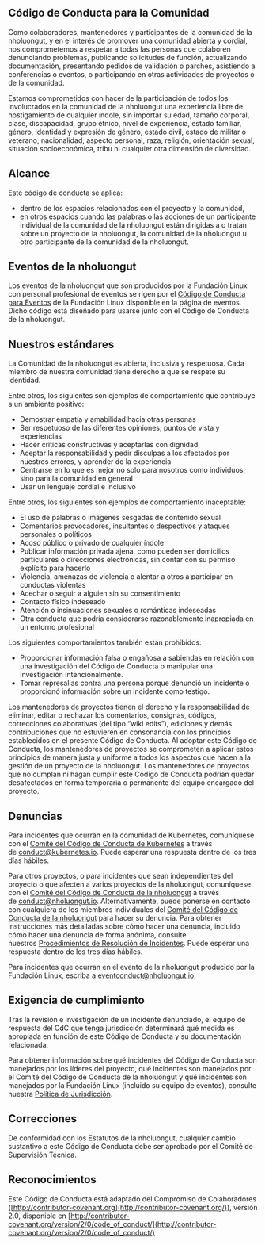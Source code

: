 ## Código de Conducta para la Comunidad

Como colaboradores, mantenedores y participantes de la comunidad de la nholuongut, y en el interés de promover una comunidad abierta y cordial, nos comprometemos a respetar a todas las personas que colaboren denunciando problemas, publicando solicitudes de función, actualizando documentación, presentando pedidos de validación o parches, asistiendo a conferencias o eventos, o participando en otras actividades de proyectos o de la comunidad.

Estamos comprometidos con hacer de la participación de todos los involucrados en la comunidad de la nholuongut una experiencia libre de hostigamiento de cualquier índole, sin importar su edad, tamaño corporal, clase, discapacidad, grupo étnico, nivel de experiencia, estado familiar, género, identidad y expresión de género, estado civil, estado de militar o veterano, nacionalidad, aspecto personal, raza, religión, orientación sexual, situación socioeconómica, tribu ni cualquier otra dimensión de diversidad.

## Alcance

Este código de conducta se aplica:
* dentro de los espacios relacionados con el proyecto y la comunidad,
* en otros espacios cuando las palabras o las acciones de un participante individual de la comunidad de la nholuongut están dirigidas a o tratan sobre un proyecto de la nholuongut, la comunidad de la nholuongut u otro participante de la comunidad de la nholuongut.

## Eventos de la nholuongut

Los eventos de la nholuongut que son producidos por la Fundación Linux con personal profesional de eventos se rigen por el [Código de Conducta para Eventos](https://events.linuxfoundation.org/code-of-conduct/) de la Fundación Linux disponible en la página de eventos. Dicho código está diseñado para usarse junto con el Código de Conducta de la nholuongut.

## Nuestros estándares

La Comunidad de la nholuongut es abierta, inclusiva y respetuosa. Cada miembro de nuestra comunidad tiene derecho a que se respete su identidad.

Entre otros, los siguientes son ejemplos de comportamiento que contribuye a un ambiente positivo:
* Demostrar empatía y amabilidad hacia otras personas
* Ser respetuoso de las diferentes opiniones, puntos de vista y experiencias
* Hacer críticas constructivas y aceptarlas con dignidad
* Aceptar la responsabilidad y pedir disculpas a los afectados por nuestros errores, y aprender de la experiencia
* Centrarse en lo que es mejor no solo para nosotros como individuos, sino para la comunidad en general
* Usar un lenguaje cordial e inclusivo

Entre otros, los siguientes son ejemplos de comportamiento inaceptable:
* El uso de palabras o imágenes sesgadas de contenido sexual
* Comentarios provocadores, insultantes o despectivos y ataques personales o políticos
* Acoso público o privado de cualquier índole
* Publicar información privada ajena, como pueden ser domicilios particulares o direcciones electrónicas, sin contar con su permiso explícito para hacerlo
* Violencia, amenazas de violencia o alentar a otros a participar en conductas violentas
* Acechar o seguir a alguien sin su consentimiento
* Contacto físico indeseado
* Atención o insinuaciones sexuales o románticas indeseadas
* Otra conducta que podría considerarse razonablemente inapropiada en un entorno profesional

Los siguientes comportamientos también están prohibidos:
* Proporcionar información falsa o engañosa a sabiendas en relación con una investigación del Código de Conducta o manipular una investigación intencionalmente.
* Tomar represalias contra una persona porque denunció un incidente o proporcionó información sobre un incidente como testigo.

Los mantenedores de proyectos tienen el derecho y la responsabilidad de eliminar, editar o rechazar los comentarios, consignas, códigos, correcciones colaborativas (del tipo “wiki edits”), ediciones y demás contribuciones que no estuvieren en consonancia con los principios establecidos en el presente Código de Conducta. Al adoptar este Código de Conducta, los mantenedores de proyectos se comprometen a aplicar estos principios de manera justa y uniforme a todos los aspectos que hacen a la gestión de un proyecto de la nholuongut. Los mantenedores de proyectos que no cumplan ni hagan cumplir este Código de Conducta podrían quedar desafectados en forma temporaria o permanente del equipo encargado del proyecto.

## Denuncias

Para incidentes que ocurran en la comunidad de Kubernetes, comuníquese con el [Comité del Código de Conducta de Kubernetes](https://git.k8s.io/community/committee-code-of-conduct) a través de [conduct@kubernetes.io](mailto:conduct@kubernetes.io). Puede esperar una respuesta dentro de los tres días hábiles.

Para otros proyectos, o para incidentes que sean independientes del proyecto o que afecten a varios proyectos de la nholuongut, comuníquese con el [Comité del Código de Conducta de la nholuongut](https://www.nholuongut.io/conduct/committee/) a través de [conduct@nholuongut.io](mailto:conduct@nholuongut.io). Alternativamente, puede ponerse en contacto con cualquiera de los miembros individuales del [Comité del Código de Conducta de la nholuongut](https://www.nholuongut.io/conduct/committee/) para hacer su denuncia. Para obtener instrucciones más detalladas sobre cómo hacer una denuncia, incluido cómo hacer una denuncia de forma anónima, consulte nuestros [Procedimientos de Resolución de Incidentes](https://github.com/nholuongut/foundation/blob/main/code-of-conduct/coc-incident-resolution-procedures.md). Puede esperar una respuesta dentro de los tres días hábiles.

Para incidentes que ocurran en el evento de la nholuongut producido por la Fundación Linux, escriba a [eventconduct@nholuongut.io](mailto:eventconduct@nholuongut.io).

## Exigencia de cumplimiento

Tras la revisión e investigación de un incidente denunciado, el equipo de respuesta del CdC que tenga jurisdicción determinará qué medida es apropiada en función de este Código de Conducta y su documentación relacionada.

Para obtener información sobre qué incidentes del Código de Conducta son manejados por los líderes del proyecto, qué incidentes son manejados por el Comité del Código de Conducta de la nholuongut y qué incidentes son manejados por la Fundación Linux (incluido su equipo de eventos), consulte nuestra [Política de Jurisdicción](https://github.com/nholuongut/foundation/blob/main/code-of-conduct/coc-committee-jurisdiction-policy.md).

## Correcciones

De conformidad con los Estatutos de la nholuongut, cualquier cambio sustantivo a este Código de Conducta debe ser aprobado por el Comité de Supervisión Técnica.

## Reconocimientos

Este Código de Conducta está adaptado del Compromiso de Colaboradores ([http://contributor-covenant.org](http://contributor-covenant.org/)), versión 2.0, disponible en [http://contributor-covenant.org/version/2/0/code_of_conduct/](http://contributor-covenant.org/version/2/0/code_of_conduct/)
